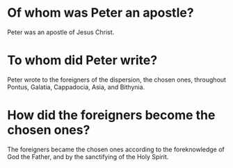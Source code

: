 # Of whom was Peter an apostle?

Peter was an apostle of Jesus Christ.

# To whom did Peter write?

Peter wrote to the foreigners of the dispersion, the chosen ones, throughout Pontus, Galatia, Cappadocia, Asia, and Bithynia.

# How did the foreigners become the chosen ones?

The foreigners became the chosen ones according to the foreknowledge of God the Father, and by the sanctifying of the Holy Spirit.
